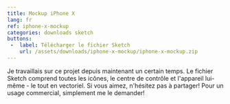 ```yaml
---
title: Mockup iPhone X
lang: fr
ref: iphone-x-mockup
categories: downloads sketch
buttons:
 -  label: Télécharger le fichier Sketch
    url: /assets/downloads/iphone-x-mockup/iphone-x-mockup.zip
---
```


Je travaillais sur ce projet depuis maintenant un certain temps. Le fichier Sketch comprend toutes les icônes, le centre de contrôle et l'appareil lui-même - le tout en vectoriel. Si vous aimez, n'hésitez pas à partager! Pour un usage commercial, simplement me le demander!

